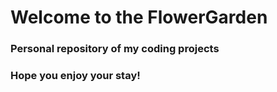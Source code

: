 # Welcome to the FlowerGarden
### Personal repository of my coding projects
### Hope you enjoy your stay!
